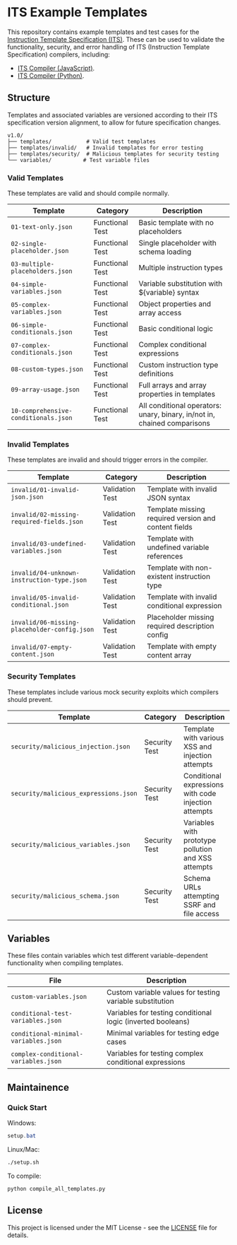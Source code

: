 # ITS Example Templates

This repository contains example templates and test cases for the [Instruction Template Specification (ITS)](https://alexanderparker.github.io/instruction-template-specification/). These can be used to validate the functionality, security, and error handling of ITS (Instruction Template Specification) compilers, including:

- [ITS Compiler (JavaScript)](https://github.com/AlexanderParker/its-compiler-js).
- [ITS Compiler (Python)](https://github.com/AlexanderParker/its-compiler-python).

## Structure

Templates and associated variables are versioned according to their ITS specification version alignment, to allow for future specification changes.

```
v1.0/
├── templates/           # Valid test templates
├── templates/invalid/   # Invalid templates for error testing
├── templates/security/  # Malicious templates for security testing
└── variables/          # Test variable files
```

### Valid Templates

These templates are valid and should compile normally.

| Template                             | Category        | Description                                                              |
| ------------------------------------ | --------------- | ------------------------------------------------------------------------ |
| `01-text-only.json`                  | Functional Test | Basic template with no placeholders                                      |
| `02-single-placeholder.json`         | Functional Test | Single placeholder with schema loading                                   |
| `03-multiple-placeholders.json`      | Functional Test | Multiple instruction types                                               |
| `04-simple-variables.json`           | Functional Test | Variable substitution with ${variable} syntax                            |
| `05-complex-variables.json`          | Functional Test | Object properties and array access                                       |
| `06-simple-conditionals.json`        | Functional Test | Basic conditional logic                                                  |
| `07-complex-conditionals.json`       | Functional Test | Complex conditional expressions                                          |
| `08-custom-types.json`               | Functional Test | Custom instruction type definitions                                      |
| `09-array-usage.json`                | Functional Test | Full arrays and array properties in templates                            |
| `10-comprehensive-conditionals.json` | Functional Test | All conditional operators: unary, binary, in/not in, chained comparisons |

### Invalid Templates

These templates are invalid and should trigger errors in the compiler.

| Template                                     | Category        | Description                                          |
| -------------------------------------------- | --------------- | ---------------------------------------------------- |
| `invalid/01-invalid-json.json`               | Validation Test | Template with invalid JSON syntax                    |
| `invalid/02-missing-required-fields.json`    | Validation Test | Template missing required version and content fields |
| `invalid/03-undefined-variables.json`        | Validation Test | Template with undefined variable references          |
| `invalid/04-unknown-instruction-type.json`   | Validation Test | Template with non-existent instruction type          |
| `invalid/05-invalid-conditional.json`        | Validation Test | Template with invalid conditional expression         |
| `invalid/06-missing-placeholder-config.json` | Validation Test | Placeholder missing required description config      |
| `invalid/07-empty-content.json`              | Validation Test | Template with empty content array                    |

### Security Templates

These templates include various mock security exploits which compilers should prevent.

| Template                              | Category      | Description                                          |
| ------------------------------------- | ------------- | ---------------------------------------------------- |
| `security/malicious_injection.json`   | Security Test | Template with various XSS and injection attempts     |
| `security/malicious_expressions.json` | Security Test | Conditional expressions with code injection attempts |
| `security/malicious_variables.json`   | Security Test | Variables with prototype pollution and XSS attempts  |
| `security/malicious_schema.json`      | Security Test | Schema URLs attempting SSRF and file access          |

## Variables

These files contain variables which test different variable-dependent functionality when compiling templates.

| File                                 | Description                                                 |
| ------------------------------------ | ----------------------------------------------------------- |
| `custom-variables.json`              | Custom variable values for testing variable substitution    |
| `conditional-test-variables.json`    | Variables for testing conditional logic (inverted booleans) |
| `conditional-minimal-variables.json` | Minimal variables for testing edge cases                    |
| `complex-conditional-variables.json` | Variables for testing complex conditional expressions       |

## Maintainence

### Quick Start

Windows:

```powershell
setup.bat
```

Linux/Mac:

```bash
./setup.sh
```

To compile:

```
python compile_all_templates.py
```

## License

This project is licensed under the MIT License - see the [LICENSE](LICENSE) file for details.